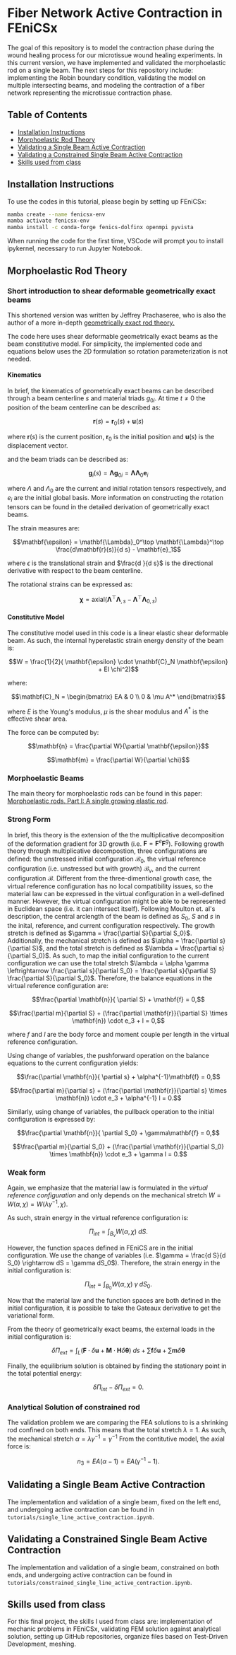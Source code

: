 # Fiber Network Active Contraction in FEniCSx

The goal of this repository is to model the contraction phase during the wound healing process for our microtissue wound healing experiments. In this current version, we have implemented and validated the morphoelastic rod on a single beam. The next steps for this repository include: implementing the Robin boundary condition, validating the model on multiple intersecting beams, and modeling the contraction of a fiber network representing the microtissue contraction phase.


## Table of Contents

* [Installation Instructions](#install)
* [Morphoelastic Rod Theory](#morph)
* [Validating a Single Beam Active Contraction](#single)
* [Validating a Constrained Single Beam Active Contraction](#constrained)
* [Skills used from class](#skills)


## Installation Instructions <a name="install"></a>

To use the codes in this tutorial, please begin by setting up FEniCSx:
```bash
mamba create --name fenicsx-env
mamba activate fenicsx-env
mamba install -c conda-forge fenics-dolfinx openmpi pyvista
```

When running the code for the first time, VSCode will prompt you to install ipykernel, necessary to run Jupyter Notebook.


## Morphoelastic Rod Theory <a name="morph"></a>

### Short introduction to shear deformable geometrically exact beams
This shortened version was written by Jeffrey Prachaseree, who is also the author of a more in-depth [geometrically exact rod theory.](https://fenics-arclength.readthedocs.io/en/latest/examples/force_control/beam/README.html) 

The code here uses shear deformable geometrically exact beams as the beam constitutive model. For simplicity, the implemented code and equations below uses the 2D formulation so rotation parameterization is not needed.

#### Kinematics
In brief, the kinematics of geometrically exact beams can be described through a beam centerline $s$ and material triads $g_{0i}$. At time $t \neq 0$ the position of the beam centerline can be described as:

```math
\mathbf r(s) = \mathbf r_0(s) + \mathbf u(s)
```
where $\mathbf{r}(s)$ is the current position, $\mathbf{r}_0$ is the initial position and $\mathbf{u}(s)$ is the displacement vector.

and the beam triads can be described as:

```math
\mathbf g_i(s) = \mathbf \Lambda \mathbf g_{0i} = \mathbf{\Lambda \Lambda}_0 \mathbf e_i
```
where $\Lambda$ and $\Lambda_0$ are the current and initial rotation tensors respectively, and $e_i$ are the initial global basis. More information on constructing the rotation tensors can be found in the detailed derivation of geometrically exact beams. 

The strain measures are:

```math
\mathbf{\epsilon} = \mathbf{\Lambda}_0^\top \mathbf{\Lambda}^\top \frac{d\mathbf{r}(s)}{d s} - \mathbf{e}_1
```

where $\epsilon$ is the translational strain and $\frac{d }{d s}$ is the directional derivative with respect to the beam centerline.

The rotational strains can be expressed as:

```math
\mathbf{\chi} = \text{axial}(\mathbf{\Lambda}^\top \mathbf{\Lambda}_{,s} - \mathbf{\Lambda}^\top \mathbf{\Lambda}_{0,s})
```

#### Constitutive Model
The constitutive model used in this code is a linear elastic shear deformable beam. As such, the internal hyperelastic strain energy density of the beam is:

```math
W = \frac{1}{2}( \mathbf{\epsilon} \cdot \mathbf{C}_N \mathbf{\epsilon} + EI \chi^2)
```
where:

```math
\mathbf{C}_N = \begin{bmatrix}
EA & 0 \\
0 & \mu A^*
\end{bmatrix}
```
where $E$ is the Young's modulus, $\mu$ is the shear modulus and $A^*$ is the effective shear area.

The force can be computed by:
```math
\mathbf{n} = \frac{\partial W}{\partial \mathbf{\epsilon}}
```
```math
\mathbf{m} = \frac{\partial W}{\partial \chi}
```

### Morphoelastic Beams
The main theory for morphoelastic rods can be found in this paper: [Morphoelastic rods. Part I: A single growing elastic rod](http://goriely.com/wp-content/uploads/2012-JMPSmorphorods-1.pdf). 

### Strong Form
In brief, this theory is the extension of the the multiplicative decomposition of the deformation gradient for 3D growth (i.e. $\mathbf{F}= \mathbf{F}^e\mathbf{F}^g$). Following growth theory through multiplicative decompostion, three configurations are defined: the unstressed initial configuration $\mathcal{B}_0$, the virtual reference configuration (i.e. unstressed but with growth) $\mathcal{B}_v$, and the current configuration $\mathcal{B}$. Different from the three-dimentional growth case, the virtual reference configuration has no local compatibility issues, so the material law can be expressed in the virtual configuration in a well-defined manner. However, the virtual configuration might be able to be represented in Euclidean space (i.e. it can intersect itself). Following Moulton et. al's description, the central arclength of the beam is defined as $S_0$, $S$ and $s$ in the inital, reference, and current configuration respectively. The growth stretch is defined as $\gamma = \frac{\partial S}{\partial S_0}$. Additionally, the mechanical stretch is defined as $\alpha = \frac{\partial s}{\partial S}$, and the total stretch is defined as $\lambda = \frac{\partial s}{\partial S_0}$. As such, to map the initial configuration to the current configuration we can use the total stretch $\lambda = \alpha \gamma \leftrightarrow \frac{\partial s}{\partial S_0} = \frac{\partial s}{\partial S} \frac{\partial S}{\partial S_0}$. Therefore, the balance equations in the virtual reference configuration are:

```math
\frac{\partial \mathbf{n}}{ \partial S} + \mathbf{f} = 0,
```

```math 
\frac{\partial m}{\partial S} + (\frac{\partial \mathbf{r}}{\partial S} \times \mathbf{n}) \cdot e_3 + l = 0,
```
where $f$ and $l$ are the body force and moment couple per length in the virtual reference configuration.

Using change of variables, the pushforward operation on the balance equations to the current configuration yields:

```math
\frac{\partial \mathbf{n}}{ \partial s} + \alpha^{-1}\mathbf{f} = 0,
```

```math 
\frac{\partial m}{\partial s} + (\frac{\partial \mathbf{r}}{\partial s} \times \mathbf{n}) \cdot e_3 + \alpha^{-1} l = 0.
```

Similarly, using change of variables, the pullback operation to the initial configuration is expressed by:

```math
\frac{\partial \mathbf{n}}{ \partial S_0} + \gamma\mathbf{f} = 0,
```

```math 
\frac{\partial m}{\partial S_0} + (\frac{\partial \mathbf{r}}{\partial S_0} \times \mathbf{n}) \cdot e_3 + \gamma l = 0.
```

### Weak form
Again, we emphasize that the material law is formulated in the *virtual reference configuration* and only depends on the mechanical stretch  $W = W(\alpha, \chi) = W(\lambda \gamma^{-1}, \chi)$. 

As such, strain energy in the virtual reference configuration is:

```math
\Pi_{int} = \int_{B_v} W(\alpha,\chi) \; dS.
```

However, the function spaces defined in FEniCS are in the initial configuration. We use the change of variables (i.e. $\gamma = \frac{d S}{d S_0} \rightarrow dS = \gamma dS_0$). Therefore, the strain energy in the initial configuration is:


```math
\Pi_{int} = \int_{B_0} W(\alpha,\chi) \; \gamma \; dS_0.
```

Now that the material law and the function spaces are both defined in the initial configuration, it is possible to take the Gateaux derivative to get the variational form. 

From the theory of geometrically exact beams, the external loads in the initial configuration is:
```math
\delta \Pi_{ext} = \int_L (\mathbf{F} \cdot \delta \mathbf{u} + \mathbf{M} \cdot \mathbf{H}\delta\mathbf{\theta}) \; ds + \sum \mathbf{f}\delta \mathbf{u} + \sum \mathbf{m}\delta \mathbf{\theta}
```

Finally, the equilibrium solution is obtained by finding the stationary point in the total potential energy:

```math
\delta \Pi_{int} - \delta \Pi_{ext} = 0.
```



### Analytical Solution of constrained rod

The validation problem we are comparing the FEA solutions to is a shrinking rod confined on both ends. This means that the total stretch $\lambda = 1$. As such, the mechanical stretch $\alpha = \lambda \gamma^{-1} = \gamma^{-1}$ From the contitutive model, the axial force is:

```math
n_3= EA(\alpha-1) = EA(\gamma^{-1} - 1).
```


## Validating a Single Beam Active Contraction <a name="single"></a>

The implementation and validation of a single beam, fixed on the left end, and undergoing active contraction can be found in ``tutorials/single_line_active_contraction.ipynb``.

## Validating a Constrained Single Beam Active Contraction <a name="constrained"></a>

The implementation and validation of a single beam, constrained on both ends, and undergoing active contraction can be found in ``tutorials/constrained_single_line_active_contraction.ipynb``.


## Skills used from class <a name="install"></a>
For this final project, the skills I used from class are: implementation of mechanic problems in FEniCSx, validating FEM solution against analytical solution, setting up GitHub repositories, organize files based on Test-Driven Development, meshing.